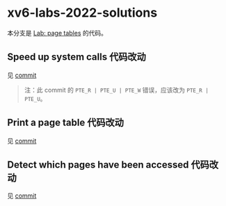 # xv6-labs-2022-solutions

本分支是 [Lab: page tables](https://pdos.csail.mit.edu/6.828/2022/labs/pgtbl.html) 的代码。

## Speed up system calls 代码改动

见 [commit](https://github.com/flyto2035/xv6-labs-2022-solutions/commit/a4609f4237e864ce3c5085c8d4be4b3d00d637d8)

> 注：此 commit 的 `PTE_R | PTE_U | PTE_W` 错误，应该改为 `PTE_R | PTE_U`。

## Print a page table 代码改动

见 [commit](https://github.com/flyto2035/xv6-labs-2022-solutions/commit/3343757349ffeff0c1d49a605bb4b6561a8d8ac5)

## Detect which pages have been accessed 代码改动

见 [commit](https://github.com/flyto2035/xv6-labs-2022-solutions/commit/4489995876d00a8b4de22b7e06d93daef25d09e5)